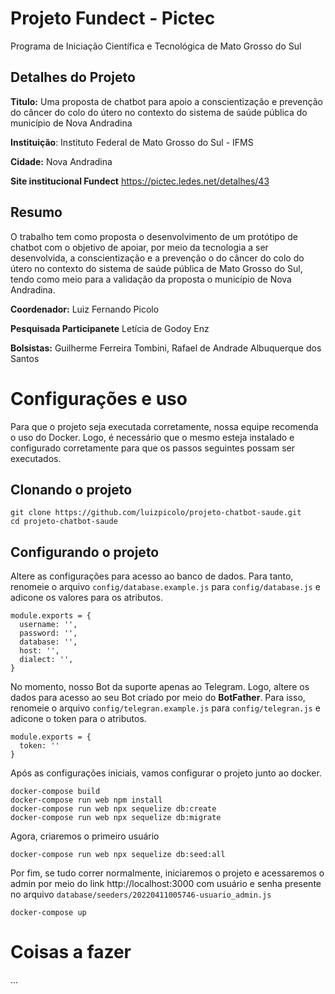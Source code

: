 # Projeto Fundect - Pictec
Programa de Iniciação Científica e Tecnológica de Mato Grosso do Sul

## Detalhes do Projeto

**Titulo:**
Uma proposta de chatbot para apoio a conscientização e prevenção do câncer do colo do útero no contexto do sistema de saúde pública do município de Nova Andradina

**Instituição**:
Instituto Federal de Mato Grosso do Sul - IFMS

**Cidade:**
Nova Andradina

**Site institucional Fundect**
https://pictec.ledes.net/detalhes/43

## Resumo

O trabalho tem como proposta o desenvolvimento de um protótipo de chatbot com o objetivo de apoiar, por meio da tecnologia a ser desenvolvida, a conscientização e a prevenção o do câncer do colo do útero no contexto do sistema de saúde pública de Mato Grosso do Sul, tendo como meio para a validação da proposta o município de Nova Andradina.

**Coordenador:**
Luiz Fernando Picolo

**Pesquisada Participanete**
Letícia de Godoy Enz

**Bolsistas:**
Guilherme Ferreira Tombini, 
Rafael de Andrade Albuquerque dos Santos

# Configurações e uso

Para que o projeto seja executada corretamente, nossa equipe recomenda o uso do Docker. Logo, é necessário que o mesmo esteja instalado e configurado corretamente para que os passos seguintes possam ser executados.

## Clonando o projeto

    git clone https://github.com/luizpicolo/projeto-chatbot-saude.git
    cd projeto-chatbot-saude

## Configurando o projeto

Altere as configurações para acesso ao banco de dados. Para tanto, renomeie o arquivo `config/database.example.js` para `config/database.js` e adicone os valores para os atributos.

    module.exports = {
      username: '',
      password: '',
      database: '',
      host: '',
      dialect: '',
    }

No momento, nosso Bot da suporte apenas ao Telegram. Logo, altere os dados para acesso ao seu Bot criado por meio do **BotFather**. Para isso, renomeie o arquivo `config/telegran.example.js` para `config/telegran.js` e adicone o token para o atributos.

    module.exports = {
      token: ''
    }

Após as configurações iniciais, vamos configurar o projeto junto ao docker.

    docker-compose build 
    docker-compose run web npm install
    docker-compose run web npx sequelize db:create
    docker-compose run web npx sequelize db:migrate

Agora, criaremos o primeiro usuário 

    docker-compose run web npx sequelize db:seed:all  

Por fim, se tudo correr normalmente, iniciaremos o projeto e acessaremos o admin por meio do link http://localhost:3000 com usuário e senha presente no arquivo `database/seeders/20220411005746-usuario_admin.js`

    docker-compose up

# Coisas a fazer

...

